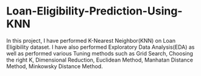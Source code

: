 # Loan-Eligibility-Prediction-Using-KNN
In this project, I have performed K-Nearest Neighbor(KNN) on Loan Eligibility dataset. I have also performed Exploratory Data Analysis(EDA) as well as performed various Tuning methods such as Grid Search,  Choosing the right K, Dimensional Reduction, Euclidean Method, Manhatan Distance Method, Minkowsky Distance Method.
